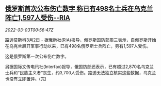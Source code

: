<!--1646269263000-->
[俄罗斯首次公布伤亡数字 称已有498名士兵在乌克兰阵亡1,597人受伤--RIA](https://cn.reuters.com/article/russia-soldiers-casualty-0302-wedn-idCNKBS2L0023)
------

<div><i>2022-03-03T00:56:47Z</i></div><p>路透莫斯科3月2日 - 据俄新社(RIA)报导，俄罗斯国防部周三表示，自俄罗斯开始在乌克兰展开军事行动以来，已有498名俄罗斯士兵阵亡，另有1,597人受伤。</p><p>这是俄罗斯第一次公布伤亡数字。</p><p>另据国际文传电讯社(Interfax)报导，俄国防部还表示，已有超过2,870名乌克兰士兵和“民族主义者”丧生，约3,700人受伤。路透无法独立核实这些数据，乌克兰也没有立即置评。(完)</p>
